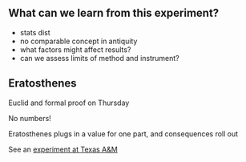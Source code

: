 


## What can we learn from this experiment? ##


- stats dist
- no comparable concept in antiquity
- what factors might affect results?
- can we assess limits of method and instrument?



## Eratosthenes ##


Euclid and formal proof on Thursday

No numbers!

Eratosthenes plugs in a value for one part, and consequences roll out



See an [experiment at Texas A&M][1]


[1]: http://people.physics.tamu.edu/krisciunas/gnomon.html

